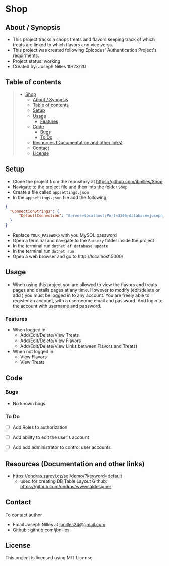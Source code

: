 # Shop


## About / Synopsis

* This project tracks a shops treats and flavors keeping track of which treats are linked to which flavors and vice versa.
* This project was created following Epicodus' Authentication Project's requirments.
* Project status: working
* Created by: Joseph Nilles 10/23/20



## Table of contents


> * [Shop](#shop)
>   * [About / Synopsis](#about--synopsis)
>   * [Table of contents](#table-of-contents)
>   * [Setup](#setup)
>   * [Usage](#usage)
>     * [Features](#features)
>   * [Code](#code)
>     * [Bugs](#bugs)
>     * [To Do](#to-do)
>   * [Resources (Documentation and other links)](#resources-documentation-and-other-links)
>   * [Contact](#contact)
>   * [License](#license)


## Setup

* Clone the project from the repository at https://github.com/jbnilles/Shop
* Navigate to the project file and then into the folder `Shop`
* Create a file called `appsettings.json`
* In the `appsettings.json` file add the following
```json
{
  "ConnectionStrings": {
      "DefaultConnection": "Server=localhost;Port=3306;database=joseph_nilles;uid=root;pwd=YOUR_PASSWORD;"
  }
}
```
* Replace `YOUR_PASSWORD` with you MySQL password
* Open a terminal and navigate to the `Factory` folder inside the project 
* In the terminal run `dotnet ef database update`
* In the terminal run `dotnet run`
* Open a web browser and go to http://localhost:5000/ 




## Usage
* When using this project you are allowed to view the flavors and treats pages and details pages at any time. However to modify (edit/delete or add ) you must be logged in to any account. You are freely able to register an account, with a userneame email and password. And login to the account with username and password.




### Features
* When logged in
  * Add/Edit/Delete/View Treats
  * Add/Edit/Delete/View Flavors
  * Add/Edit/Delete/View Links between Flavors and Treats)
* When not logged in
  * View Flavors
  * View Treats

## Code

### Bugs

* No known bugs

### To Do

  - [ ] Add Roles to authorization
  - [ ] Add ability to edit the user's account
  - [ ] Add add administrator to control user accounts


## Resources (Documentation and other links)

* https://ondras.zarovi.cz/sql/demo/?keyword=default
  * used for creating DB Table Layout Github: https://github.com/ondras/wwwsqldesigner


## Contact

To contact author 
  * Email Joseph Nilles at jbnilles24@gmail.com
  * Github : github.com/jbnilles

## License

This project is licensed using MIT License

